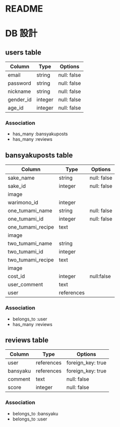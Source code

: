 # README
# DB 設計

## users table

| Column             | Type                | Options                 |
|--------------------|---------------------|-------------------------|
| email              | string              | null: false             |
| password           | string              | null: false             |
| nickname           | string              | null: false             |
| gender_id          | integer             | null: false             |
| age_id             | integer             | null: false             |

### Association

* has_many :bansyakuposts
* has_many :reviews

## bansyakuposts table

| Column                              | Type       | Options           |
|-------------------------------------|------------|-------------------|
| sake_name                           | string     | null: false       |
| sake_id                             | integer    | null: false       |
| image                               |            |                   |
| warimono_id                         | integer    |                   |
| one_tumami_name                     | string     | null: false       |
| one_tumami_id                       | integer    | null: false       |
| one_tumami_recipe                   | text       |                   |
| image                               |            |                   |
| two_tumami_name                     | string     |                   |
| two_tumami_id                       | integer    |                   |
| two_tumami_recipe                   | text       |                   |
| image                               |            |                   |
| cost_id                             | integer    | null:false        |
| user_comment                        | text       |                   |
| user                                | references |                   |

### Association

- belongs_to :user
- has_many :reviews

## reviews table

| Column      | Type       | Options           |
|-------------|------------|-------------------|
| user        | references | foreign_key: true |
| bansyaku    | references | foreign_key: true |
| comment     | text       | null: false       |
| score       | integer    | null: false       |

### Association

- belongs_to :bansyaku
- belongs_to :user
